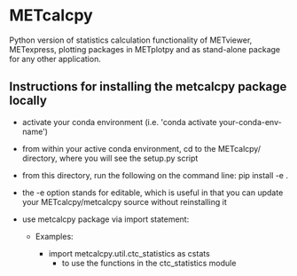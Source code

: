# METcalcpy
Python version of statistics calculation functionality of METviewer, 
METexpress, plotting packages in METplotpy and as stand-alone package for any other application.

Instructions for installing the metcalcpy package locally
---------------------------------------------------------
- activate your conda environment (i.e. 'conda activate your-conda-env-name')
- from within your active conda environment, cd to the METcalcpy/ directory, where you will see the setup.py script
- from this directory, run the following on the command line: pip install -e .
- the -e option stands for editable, which is useful in that you can update your METcalcpy/metcalcpy source without reinstalling it 

- use metcalcpy package via import statement:
  - Examples:
   
    - import metcalcpy.util.ctc_statistics as cstats
        - to use the functions in the ctc_statistics module
  
